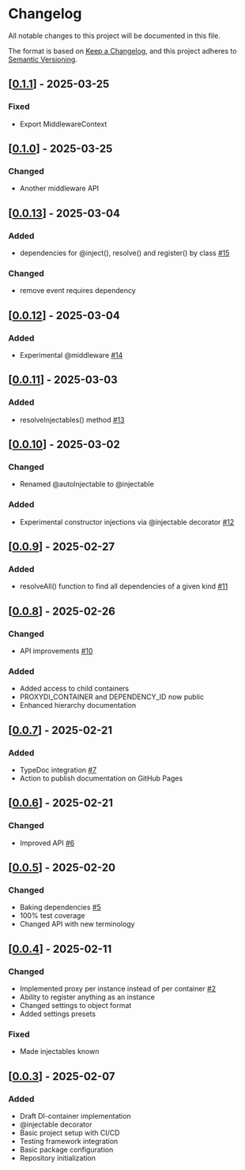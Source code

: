 # Changelog

All notable changes to this project will be documented in this file.

The format is based on [Keep a Changelog](https://keepachangelog.com/en/1.1.0/),
and this project adheres to [Semantic Versioning](https://semver.org/spec/v2.0.0.html).

## [[0.1.1](https://www.npmjs.com/package/proxydi/v/0.1.1)] - 2025-03-25

### Fixed

- Export MiddlewareContext

## [[0.1.0](https://www.npmjs.com/package/proxydi/v/0.1.0)] - 2025-03-25

### Changed

- Another middleware API

## [[0.0.13](https://www.npmjs.com/package/proxydi/v/0.0.13)] - 2025-03-04

### Added

- dependencies for @inject(), resolve() and register() by class [#15](https://github.com/proxy-di/proxydi/pull/15)

### Changed

- remove event requires dependency

## [[0.0.12](https://www.npmjs.com/package/proxydi/v/0.0.12)] - 2025-03-04

### Added

- Experimental @middleware [#14](https://github.com/proxy-di/proxydi/pull/14)

## [[0.0.11](https://www.npmjs.com/package/proxydi/v/0.0.11)] - 2025-03-03

### Added

- resolveInjectables() method [#13](https://github.com/proxy-di/proxydi/pull/13)

## [[0.0.10](https://www.npmjs.com/package/proxydi/v/0.0.10)] - 2025-03-02

### Changed

- Renamed @autoInjectable to @injectable

### Added

- Experimental constructor injections via @injectable decorator [#12](https://github.com/proxy-di/proxydi/pull/12)

## [[0.0.9](https://www.npmjs.com/package/proxydi/v/0.0.9)] - 2025-02-27

### Added

- resolveAll() function to find all dependencies of a given kind [#11](https://github.com/proxy-di/proxydi/pull/11)

## [[0.0.8](https://www.npmjs.com/package/proxydi/v/0.0.8)] - 2025-02-26

### Changed

- API improvements [#10](https://github.com/proxy-di/proxydi/pull/10)

### Added

- Added access to child containers
- PROXYDI_CONTAINER and DEPENDENCY_ID now public
- Enhanced hierarchy documentation

## [[0.0.7](https://www.npmjs.com/package/proxydi/v/0.0.7)] - 2025-02-21

### Added

- TypeDoc integration [#7](https://github.com/proxy-di/proxydi/pull/7)
- Action to publish documentation on GitHub Pages

## [[0.0.6](https://www.npmjs.com/package/proxydi/v/0.0.6)] - 2025-02-21

### Changed

- Improved API [#6](https://github.com/proxy-di/proxydi/pull/6)

## [[0.0.5](https://www.npmjs.com/package/proxydi/v/0.0.5)] - 2025-02-20

### Changed

- Baking dependencies [#5](https://github.com/proxy-di/proxydi/pull/5)
- 100% test coverage
- Changed API with new terminology

## [[0.0.4](https://www.npmjs.com/package/proxydi/v/0.0.4)] - 2025-02-11

### Changed

- Implemented proxy per instance instead of per container [#2](https://github.com/proxy-di/proxydi/pull/2)
- Ability to register anything as an instance
- Changed settings to object format
- Added settings presets

### Fixed

- Made injectables known

## [[0.0.3](https://www.npmjs.com/package/proxydi/v/0.0.3)] - 2025-02-07

### Added

- Draft DI-container implementation
- @injectable decorator
- Basic project setup with CI/CD
- Testing framework integration
- Basic package configuration
- Repository initialization
